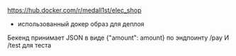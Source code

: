 https://hub.docker.com/r/medall1st/elec_shop
- использованный докер образ для деплоя

Бекенд принимает JSON в виде {"amount": amount} по эндпоинту /pay
И /test для теста

